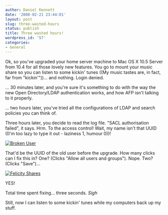 ```yaml
---
author: Daniel Kennett
date: '2008-02-21 23:44:01'
layout: post
slug: three-wasted-hours
status: publish
title: Three wasted hours!
wordpress_id: '57'
categories:
- General
---
```


Ok, so you've upgraded your home server machine to Mac OS X 10.5 Server from 10.4 for all those lovely new features. You go to mount your music share so you can listen to some kickin' tunes ((My music tastes are, in fact, far from "kickin'"))... and nothing. Login denied. 

... 30 minutes later, and you're sure it's something to do with the way the new Open Directory/LDAP authentication works, and how AFP isn't talking to it properly. 

... two hours later, you've tried all the configurations of LDAP and search policies you can think of.

Three hours later, you decide to read the log file. "SACL authorisation failed", it says. Hrm. To the access control! Wait, my name isn't that UUID ((I'm too lazy to type it out - laziness 1, humour 0))! 

<a href='http://danielkennett.org/pictures/for_posts/2008/02/picture-1.png' title='Broken User'><img src='http://danielkennett.org/pictures/for_posts/2008/02/picture-1.png' alt='Broken User' /></a>

<!--more-->

That'd be the UUID of the old user before the upgrade. How many clicks can I fix this in? One? (Clicks "Allow all users and groups"). Nope. Two? (Clicks "Save")... 

<a href='http://danielkennett.org/pictures/for_posts/2008/02/picture-2.png' title='Felicity Shares'><img src='http://danielkennett.org/pictures/for_posts/2008/02/picture-2.png' alt='Felicity Shares' /></a>

YES!

Total time spent fixing... three seconds. *Sigh*

Still, now I can listen to some kickin' tunes while my computers back up my stuff. 